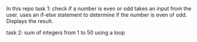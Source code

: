 In this repo
task 1: check if a number is even or odd
  takes an input from the user.
  uses an if-else statement to determine if the number is even of odd.
  Displays the result.

task 2: sum of integers from 1 to 50 using a loop 
